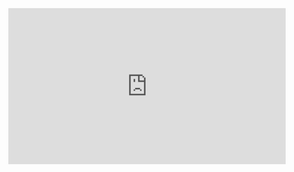 <!--
.. title: Pezzaperry's 4gate glaives into 8 gate glaives + 2 immortals
.. slug: pezzaperrys-4gate-glaives-into-8-gate-glaives-+-2-immortals
.. date: 2020-07-07 
.. tags: pvz, all-in, adept, immortal, 8gate
.. category: videos
.. link: https://www.youtube.com/watch?v=OHQfkEx76IE
.. description: 4 gate Glaives into... 8 gate glaives?!?! WITH 2 IMMORTALS?
.. type: text
.. author: pezzaperry
-->

<iframe width="560" height="315" src="https://www.youtube.com/embed/OHQfkEx76IE" frameborder="0" allow="accelerometer; autoplay; encrypted-media; gyroscope; picture-in-picture" allowfullscreen></iframe>

